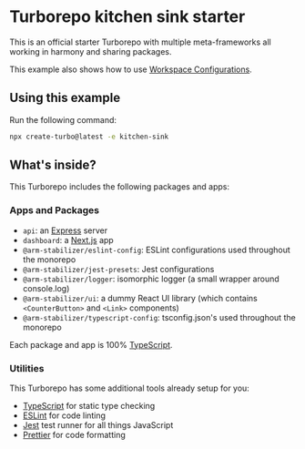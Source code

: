 # Turborepo kitchen sink starter

This is an official starter Turborepo with multiple meta-frameworks all working in harmony and sharing packages.

This example also shows how to use [Workspace Configurations](https://turbo.build/repo/docs/core-concepts/monorepos/configuring-workspaces).

## Using this example

Run the following command:

```sh
npx create-turbo@latest -e kitchen-sink
```

## What's inside?

This Turborepo includes the following packages and apps:

### Apps and Packages

- `api`: an [Express](https://expressjs.com/) server
- `dashboard`: a [Next.js](https://nextjs.org/) app
- `@arm-stabilizer/eslint-config`: ESLint configurations used throughout the monorepo
- `@arm-stabilizer/jest-presets`: Jest configurations
- `@arm-stabilizer/logger`: isomorphic logger (a small wrapper around console.log)
- `@arm-stabilizer/ui`: a dummy React UI library (which contains `<CounterButton>` and `<Link>` components)
- `@arm-stabilizer/typescript-config`: tsconfig.json's used throughout the monorepo

Each package and app is 100% [TypeScript](https://www.typescriptlang.org/).

### Utilities

This Turborepo has some additional tools already setup for you:

- [TypeScript](https://www.typescriptlang.org/) for static type checking
- [ESLint](https://eslint.org/) for code linting
- [Jest](https://jestjs.io) test runner for all things JavaScript
- [Prettier](https://prettier.io) for code formatting
